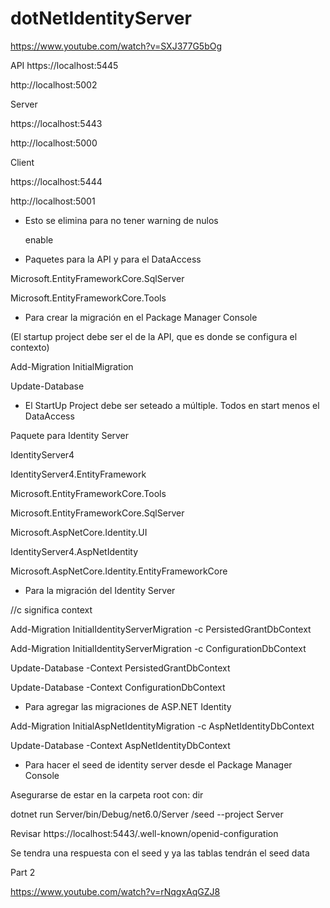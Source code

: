 # dotNetIdentityServer



https://www.youtube.com/watch?v=SXJ377G5bOg


API
https://localhost:5445

http://localhost:5002

Server

https://localhost:5443

http://localhost:5000


Client

https://localhost:5444

http://localhost:5001



- Esto se elimina para no tener warning de nulos

    <Nullable>enable</Nullable>


- Paquetes para la API y para el DataAccess

Microsoft.EntityFrameworkCore.SqlServer

Microsoft.EntityFrameworkCore.Tools


- Para crear la migración en el Package Manager Console

(El startup project debe ser el de la API, que es donde se configura el contexto)

Add-Migration InitialMigration

Update-Database


- El StartUp Project debe ser seteado a múltiple. Todos en start menos el DataAccess

Paquete para Identity Server

IdentityServer4

IdentityServer4.EntityFramework

Microsoft.EntityFrameworkCore.Tools

Microsoft.EntityFrameworkCore.SqlServer

Microsoft.AspNetCore.Identity.UI

IdentityServer4.AspNetIdentity

Microsoft.AspNetCore.Identity.EntityFrameworkCore


- Para la migración del Identity Server

//c significa context

Add-Migration InitialIdentityServerMigration -c PersistedGrantDbContext

Add-Migration InitialIdentityServerMigration -c ConfigurationDbContext

Update-Database -Context PersistedGrantDbContext

Update-Database -Context ConfigurationDbContext


- Para agregar las migraciones de ASP.NET Identity

Add-Migration InitialAspNetIdentityMigration -c AspNetIdentityDbContext

Update-Database -Context AspNetIdentityDbContext


- Para hacer el seed de identity server desde el Package Manager Console

Asegurarse de estar en la carpeta root con: dir

dotnet run Server/bin/Debug/net6.0/Server /seed --project Server

Revisar https://localhost:5443/.well-known/openid-configuration

Se tendra una respuesta con el seed y ya las tablas tendrán el seed data

Part 2

https://www.youtube.com/watch?v=rNqgxAqGZJ8
